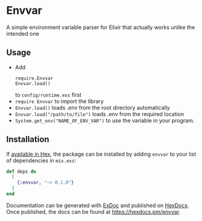 # Envvar

A simple environment variable parser for Elixir that actually works unlike the intended one

## Usage
- Add
  ```
  require.Envvar
  Envvar.load()
  ```
  to `config/runtime.exs` first
- `require Envvar` to import the library
- `Envvar.load()` loads .env from the root directory automatically
- `Envvar.load("/path/to/file")` loads .env from the required location
- `System.get_env("NAME_OF_ENV_VAR")` to use the variable in your program.


## Installation

If [available in Hex](https://hex.pm/docs/publish), the package can be installed
by adding `envvar` to your list of dependencies in `mix.exs`:

```elixir
def deps do
  [
    {:envvar, "~> 0.1.0"}
  ]
end
```

Documentation can be generated with [ExDoc](https://github.com/elixir-lang/ex_doc)
and published on [HexDocs](https://hexdocs.pm). Once published, the docs can
be found at <https://hexdocs.pm/envvar>.

